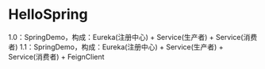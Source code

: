 # HelloSpring

1.0：SpringDemo，构成：Eureka(注册中心) + Service(生产者) + Service(消费者)
1.1：SpringDemo，构成：Eureka(注册中心) + Service(生产者) + Service(消费者) + FeignClient
